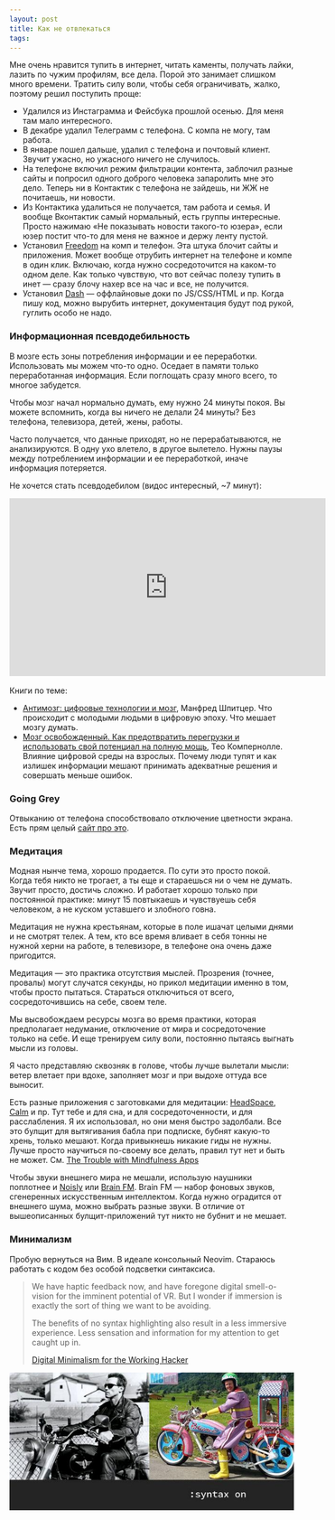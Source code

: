 ```yaml
---
layout: post
title: Как не отвлекаться
tags: 
---
```


Мне очень нравится тупить в интернет, читать каменты, получать лайки, лазить по чужим профилям, все дела. Порой это занимает слишком много времени. Тратить силу воли, чтобы себя ограничивать, жалко, поэтому решил поступить проще:

- Удалился из Инстаграмма и Фейсбука прошлой осенью. Для меня там мало интересного.
- В декабре удалил Телеграмм с телефона. С компа не могу, там работа.
- В январе пошел дальше, удалил с телефона и почтовый клиент. Звучит ужасно, но ужасного ничего не случилось.
- На телефоне включил режим фильтрации контента, заблочил разные сайты и попросил одного доброго человека запаролить мне это дело. Теперь ни в Контактик с телефона не зайдешь, ни ЖЖ не почитаешь, ни новости.
- Из Контактика удалиться не получается, там работа и семья. И вообще Вконтактик самый нормальный, есть группы интересные. Просто нажимаю «Не показывать новости такого-то юзера», если юзер постит что-то для меня не важное и держу ленту пустой.
- Установил [Freedom](https://freedom.to) на комп и телефон. Эта штука блочит сайты и приложения. Может вообще отрубить интернет на телефоне и компе в один клик. Включаю, когда нужно сосредоточится на каком-то одном деле. Как только чувствую, что вот сейчас полезу тупить в инет — сразу блочу нахер все на час и все, не получится.
- Установил [Dash](https://kapeli.com/dash) — оффлайновые доки по JS/CSS/HTML и пр. Когда пишу код, можно вырубить интернет, документация будут под рукой, гуглить особо не надо.

### Информационная псевдодебильность
В мозге есть зоны потребления информации и ее переработки. Использовать мы можем что-то одно. Оседает в памяти только переработанная информация. Если поглощать сразу много всего, то многое забудется.

Чтобы мозг начал нормально думать, ему нужно 24 минуты покоя. Вы можете вспомнить, когда вы ничего не делали 24 минуты? Без телефона, телевизора, детей, жены, работы.

Часто получается, что данные приходят, но не перерабатываются, не анализируются. В одну ухо влетело, в другое вылетело. Нужны паузы между потреблением информации и ее переработкой, иначе информация потеряется.

Не хочется стать псевдодебилом (видос интересный, ~7 минут):
<iframe width="560" height="315" src="https://www.youtube.com/embed/wGB_z3mt_wI" frameborder="0" allow="autoplay; encrypted-media" allowfullscreen></iframe>

<br>

Книги по теме:
- [Антимозг: цифровые технологии и мозг](https://www.litres.ru/manfred-shpitcer/antimozg-cifrovye-tehnologii-i-mozg/), Манфред Шпитцер. Что происходит с молодыми людьми в цифровую эпоху. Что мешает мозгу думать.
- [Мозг освобожденный. Как предотвратить перегрузки и использовать свой потенциал на полную мощь](https://www.litres.ru/teo-kompernolle/mozg-osvobozhdennyy-kak-predotvratit-peregruzki-i-ispolzovat-svoy-potencial-na-polnuu-mosch/), Тео Компернолле. Влияние цифровой среды на взрослых. Почему люди тупят и как излишек информации мешают принимать адекватные решения и совершать меньше ошибок.

### Going Grey
Отвыканию от телефона способствовало отключение цветности экрана. Есть прям целый [сайт про это](https://gogray.today).

### Медитация
Модная нынче тема, хорошо продается. По сути это просто покой. Когда тебя никто не трогает, а ты еще и стараешься ни о чем не думать. Звучит просто, достичь сложно. И работает хорошо только при постоянной практике: минут 15 повтыкаешь и чувствуешь себя человеком, а не куском уставшего и злобного говна.

Медитация не нужна крестьянам, которые в поле ишачат целыми днями и не смотрят телек. А тем, кто все время вливает в себя тонны не нужной херни на работе, в телевизоре, в телефоне она очень даже пригодится.

Медитация — это практика отсутствия мыслей. Прозрения (точнее, провалы) могут случатся секунды, но прикол медитации именно в том, чтобы просто пытаться. Стараться отключиться от всего, сосредоточившись на себе, своем теле.

Мы высвобождаем ресурсы мозга во время практики, которая предполагает недумание, отключение от мира и сосредоточение только на себе. И еще тренируем силу воли, постоянно пытаясь выгнать мысли из головы.

Я часто представляю сквозняк в голове, чтобы лучше вылетали мысли: ветер влетает при вдохе, заполняет мозг и при выдохе оттуда все выносит.

Есть разные приложения с заготовками для медитации: [HeadSpace](https://www.headspace.com/), [Calm](https://calm.com) и пр. Тут тебе и для сна, и для сосредоточенности, и для расслабления. Я их использовал, но они меня быстро задолбали. Все это булщит для вытягивания бабла при подписке, бубнят какую-то хрень, только мешают. Когда привыкнешь никакие гиды не нужны. Лучше просто научиться по-своему все делать, правил тут нет и быть не может. См. [The Trouble with Mindfulness Apps](https://www.mindful.org/trouble-mindfulness-apps/)

Чтобы звуки внешнего мира не мешали, использую наушники поплотнее и [Noisly](https://www.noisli.com/) или [Brain FM](http://brain.fm/). Brain FM — набор фоновых звуков, сгенеренных искусственным интеллектом. Когда нужно оградится от внешнего шума, можно выбрать разные звуки. В отличие от вышеописанных булщит-приложений тут никто не бубнит и не мешает.

### Минимализм
Пробую вернуться на Вим. В идеале консольный Neovim. Стараюсь работать с кодом без особой подсветки синтаксиса.

<blockquote class="blockquote">
    <p>We have haptic feedback now, and have foregone digital smell-o-vision for the imminent potential of VR. But I wonder if immersion is exactly the sort of thing we want to be avoiding.</p>
    <p>The benefits of no syntax highlighting also result in a less immersive experience. Less sensation and information for my attention to get caught up in.</p>
    <footer class="blockquote-footer"><a href="http://blog.zdsmith.com/posts/digital-minimalism-for-the-working-hacker.html">Digital Minimalism for the Working Hacker</a></footer>
</blockquote>

![](/images/syntax_on.jpg)
